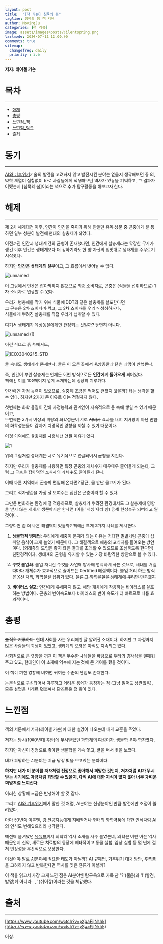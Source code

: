 ```yaml
---
layout: post
title:  "[책 리뷰] 침묵의 봄"
tagline: 침묵의 봄 책 리뷰
author: MovingJu
categories: [책 리뷰]
image: assets/images/posts/silentspring.png
lastmode: 2024-07-12 12:00:00
comments: true
sitemap:
  changefreq: daily
  priority : 1.0
---
```

**저자: 레이첼 카슨**

# 목차
----
- [해제](#해제)
- [총평](#총평)
- [느낀점_책](#느낀점_책)
- [느낀점_탐구](#느낀점_탐구)
- [출처](#출처)



# 동기
----
[AI와 기후위기]()기술의 발전을 고려하지 않고 발전시킨 분야는 없을지 생각해보던 중 의, 약학 계열이 실험없이 바로 사람들에게 적용해보던 역사가 있음을 기억하고, 그 결과가 어땠는지 [침묵의 봄]이라는 책으로 추가 탐구활동을 해보고자 한다.

# 해제
----
제 2차 세계대전 이후, 인간이 인간을 죽이기 위해 만들던 유독 성분 중 곤충에게 잘 통하던 일부 성분이 발전해 현대의 살충제가 되었다.

이전까진 인간과 생태계 간의 균형이 존재했다면, 인간에게 살충제라는 막강한 무기가 생긴 이후 인간은 생태계보다 더 강하기라도 한 양 자신의 입맛대로 생태계를 주무르기 시작했다.

하지만 **인간은 생태계의 일부**이고, 그 흐름에서 벗어날 수 없다.

![unnamed](https://github.com/user-attachments/assets/ffb67d3d-bc71-4615-91d5-bc13a285c40a)

이 그림에서 인간은 ~~잡아먹히지 않으므로~~ 최종 소비자로, 곤충은 (식물을 섭취하므로) 1차 소비자로 연결할 수 있다.

우리가 병충해를 막기 위해 식물에 DDT와 같은 살충제를 살포한다면    
그 곤충을 2차 소비자가 먹고, 그 2차 소비자를 우리가 섭취하거나,   
식물에게 뿌려진 살충제를 직접 우리가 섭취할 수 있다.

여기서 생태계가 육상동물에게만 한정되는 것일까? 당연히 아니다.

![unnamed (1)](https://github.com/user-attachments/assets/2cfd468b-3116-43dd-980b-df7442a48b88) 

이런 식으로 흙 속에서도, 

![IE003040245_STD](https://github.com/user-attachments/assets/030ff9aa-b7d2-4dcd-bf71-98b188bf45de)

물 속에도 생태계가 존재한다. 물론 이 모든 곳에서 육상동물과 같은 과정이 반복된다.

즉, 인간이 뿌린 살충제는 언제든 어떤 방식으로든 **인간에게 돌아오게** 되어있다.    
~~책에선 이를 100페이지 넘게 소개하는데 상당히 지루하다.~~

인간에겐 자정 능력이 있으므로, 살충제 조금은 먹어도 괜찮지 않을까? 라는 생각을 할 수 있다. 하지만 2가지 큰 이유로 이는 적절하지 않다.

첫번째는 화학 물질이 간의 자정능력과 관계없이 지속적으로 몸 속에 쌓일 수 있기 때문이고,    
두번째는 2가지 이상의 미량의 화학성분이 서로 ~~시너지~~ 효과를 내어 치사량이 아닌 만큼의 화학성분들이 갑자기 치명적인 영향을 끼칠 수 있기 때문이다.


이것 이외에도 살충제를 사용해선 안될 이유가 있다.

![1](https://github.com/user-attachments/assets/de0b4037-7098-4ef3-934b-179e59b0d2a8)

위의 그림처럼 생태계는 서로 유기적으로 연결되어서 균형을 지킨다.

하지만 우리가 살충제를 사용하면 특정 곤충의 개체수가 매우매우 줄어들게 되는데, 그럼 그 곤충을 잡아먹던 포식자의 개체수도 줄어들게 된다.

이때 다른 지역에서 곤충이 편입해 온다면? 당근, 물 만난 물고기가 된다.

그리고 적자생존을 가장 잘 보여주는 집단은 곤충이라 할 수 있다.

그만큼 변화하는 환경에 잘 적응하므로, 살충제가 뿌려진 환경에서도 그 살충제에 영향을 받지 않는 개체가 생존하기만 한다면 (이를 '내성'이라 함) 금세 원상복구 되버리고 말 것이다.



그렇다면 좀 더 나은 해결책이 있을까? 책에선 크게 3가지 사례를 제시한다.

1. **생물학적 방제법**: 우리에게 해충이 문제가 되는 이유는 거대한 밀밭처럼 곤충이 섭취할 음식이 크게 늘었기 때문이다. 그 해결책으로 해충의 포식자를 들여오는 방안이다. (외래종의 도입은 좋지 않은 결과를 초래할 수 있으므로 조심하도록 한다면) 친환경적이자, 생태계의 균형을 유지할 수 있는 가장 바람직한 방안으로 볼 수 있다.   

2. **수컷 불임화**: 불임 처리한 수컷을 자연에 방사해 번식하게 하는 것으로, 세대를 거칠 때마다 개체수가 효과적으로 줄어드는 Certified 해결책이다. 불임 처리 하는 방식은 X선 처리, 화학물질 섭취가 있다. ~~물론 그 화학물질을 생태계에 뿌리면 안되겠지~~

3. **바이러스 살포**: 인간에게 유해하지 않고, 해당 개체에게 작용하는 바이러스를 살포하는 방법이다. 곤충의 변이속도보다 바이러스의 변이 속도가 더 빠르므로 나름 효과적이다.



# 총평
----
~~솔직히 지루하다.~~ 현대 사회를 사는 우리에겐 잘 알려진 소재이다. 하지만 그 과정까지 많은 사람들의 희생이 있었고, 생태계의 오염은 아직도 지속되고 있다. 

사회적으로 큰 영향을 끼친 이 책은 무수한 사례들을 바탕으로 우리의 경각심을 일깨워주고 있고, 현대인이 이 소재에 익숙해 지는 것에 큰 기여를 했을 것이다.

이 책이 끼친 영향에 비하면 귀여운 수준의 단점도 존재한다.

논문식으로 구성되어서 지루하고 어려운 용어가 등장하는 점 (그냥 읽어도 상관없음), 모든 설명을 사례로 덧붙여서 단조로운 점 등이 있다.


# 느낀점
----
책의 서문에서 저자(레이첼 카슨)에 대한 설명이 나오는데 내게 교훈을 주었다.

저자는 당시(1900년대 후반)에 무시받았던 과학계의 여성이자, 생물학 분야 학자였다.

하지만 자신이 진정으로 좋아한 생물학을 게속 쫓고, 글을 써서 빛을 보았다.

내가 희망하는 AI분야는 지금 당장 빛을 보고있는 분야이다. 

**하지만 내가 이 분야를 저자처럼 진정으로 좋아해서 희망한 것인지, 저자처럼 AI가 무시받는 시기에도 지금처럼 희망할 수 있을지, 아직 AI에 대한 지식이 많지 않아 너무 가벼운 희망처럼 느껴진다.**

이러한 상황에 조금은 반성해야 할 것 같다.

그리고 [AI와 기후위기](https://movingju.github.io/탐구-보고서-AI와-기후위기/#느낀점)에서 말한 것 처럼, AI분야는 신생분야인 만큼 발전에만 초점이 쏠려있다. 

아마 50년쯤 이후엔, [강 인공지능](https://www.ibm.com/kr-ko/topics/strong-ai)에게 지배받거나 현대의 화학약품에 대한 인식처럼 AI의 인식도 변해있으리라 생각한다.

예전에 즐겨봤던 [유튜브](https://www.youtube.com/watch?v=pXgaFjiNshk)에서 의학의 역사 소개를 자주 들었는데, 의학은 이런 아픈 역사 때문인지 신약, 새로운 치료법의 등장에 베타적이고 동물 실험, 임상 실험 등 몇 년에 걸쳐 안정성을 우선적으로 보장한다.

이것이야 말로 AI분야에 필요한 태도가 아닐까? AI 규제법, 기후위기 대처 방안, 후폭풍을 고려하지 않고 반복한다면 역사를 잊은 인류가 아닐까?

이 책을 읽고서 가장 크게 느낀 점은 AI분야엔 탐구욕으로 가득 찬 '?'(물음)과 '!'(발견, 발명)이 아니라 ' , '(쉬어감)이라는 것을 체감했다.



# 출처
----

[https://www.youtube.com/watch?v=pXgaFjiNshk](https://www.youtube.com/watch?v=pXgaFjiNshk)

이상.
